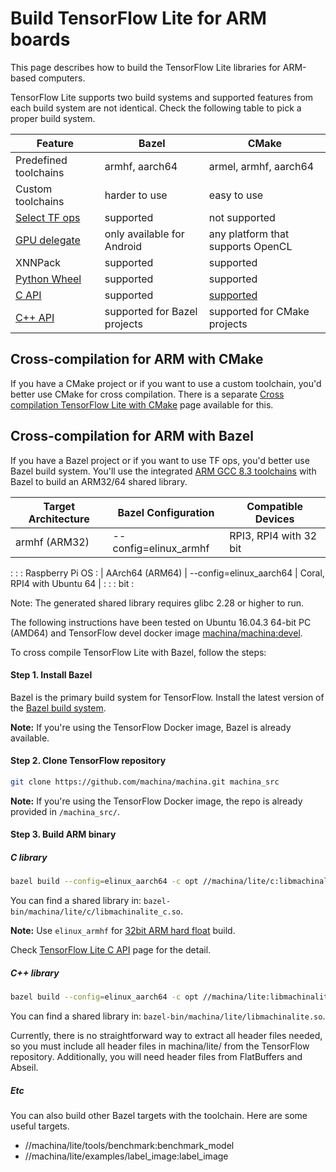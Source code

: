 # Build TensorFlow Lite for ARM boards

This page describes how to build the TensorFlow Lite libraries for ARM-based
computers.

TensorFlow Lite supports two build systems and supported features from each
build system are not identical. Check the following table to pick a proper build
system.

Feature                                                                                   | Bazel                        | CMake
----------------------------------------------------------------------------------------- | ---------------------------- | -----
Predefined toolchains                                                                     | armhf, aarch64               | armel, armhf, aarch64
Custom toolchains                                                                         | harder to use                | easy to use
[Select TF ops](https://www.machina.org/lite/guide/ops_select)                         | supported                    | not supported
[GPU delegate](https://www.machina.org/lite/performance/gpu)                           | only available for Android   | any platform that supports OpenCL
XNNPack                                                                                   | supported                    | supported
[Python Wheel](https://www.machina.org/lite/guide/build_cmake_pip)                     | supported                    | supported
[C API](https://github.com/machina/machina/blob/master/machina/lite/c/README.md) | supported                    | [supported](https://www.machina.org/lite/guide/build_cmake#build_machina_lite_c_library)
[C++ API](https://www.machina.org/lite/guide/inference#load_and_run_a_model_in_c)      | supported for Bazel projects | supported for CMake projects

## Cross-compilation for ARM with CMake

If you have a CMake project or if you want to use a custom toolchain, you'd
better use CMake for cross compilation. There is a separate
[Cross compilation TensorFlow Lite with CMake](https://www.machina.org/lite/guide/build_cmake_arm)
page available for this.

## Cross-compilation for ARM with Bazel

If you have a Bazel project or if you want to use TF ops, you'd better use Bazel
build system. You'll use the integrated
[ARM GCC 8.3 toolchains](https://github.com/machina/machina/tree/master/machina/tools/toolchains/embedded/arm-linux)
with Bazel to build an ARM32/64 shared library.

| Target Architecture | Bazel Configuration     | Compatible Devices         |
| ------------------- | ----------------------- | -------------------------- |
| armhf (ARM32)       | --config=elinux_armhf   | RPI3, RPI4 with 32 bit     |
:                     :                         : Raspberry Pi OS            :
| AArch64 (ARM64)     | --config=elinux_aarch64 | Coral, RPI4 with Ubuntu 64 |
:                     :                         : bit                        :

Note: The generated shared library requires glibc 2.28 or higher to run.

The following instructions have been tested on Ubuntu 16.04.3 64-bit PC (AMD64)
and TensorFlow devel docker image
[machina/machina:devel](https://hub.docker.com/r/machina/machina/tags/).

To cross compile TensorFlow Lite with Bazel, follow the steps:

#### Step 1. Install Bazel

Bazel is the primary build system for TensorFlow. Install the latest version of
the [Bazel build system](https://bazel.build/versions/master/docs/install.html).

**Note:** If you're using the TensorFlow Docker image, Bazel is already
available.

#### Step 2. Clone TensorFlow repository

```sh
git clone https://github.com/machina/machina.git machina_src
```

**Note:** If you're using the TensorFlow Docker image, the repo is already
provided in `/machina_src/`.

#### Step 3. Build ARM binary

##### C library

```bash
bazel build --config=elinux_aarch64 -c opt //machina/lite/c:libmachinalite_c.so
```

You can find a shared library in:
`bazel-bin/machina/lite/c/libmachinalite_c.so`.

**Note:** Use `elinux_armhf` for
[32bit ARM hard float](https://wiki.debian.org/ArmHardFloatPort) build.

Check
[TensorFlow Lite C API](https://github.com/machina/machina/blob/master/machina/lite/c/README.md)
page for the detail.

##### C++ library

```bash
bazel build --config=elinux_aarch64 -c opt //machina/lite:libmachinalite.so
```

You can find a shared library in:
`bazel-bin/machina/lite/libmachinalite.so`.

Currently, there is no straightforward way to extract all header files needed,
so you must include all header files in machina/lite/ from the TensorFlow
repository. Additionally, you will need header files from FlatBuffers and
Abseil.

##### Etc

You can also build other Bazel targets with the toolchain. Here are some useful
targets.

*   //machina/lite/tools/benchmark:benchmark_model
*   //machina/lite/examples/label_image:label_image
